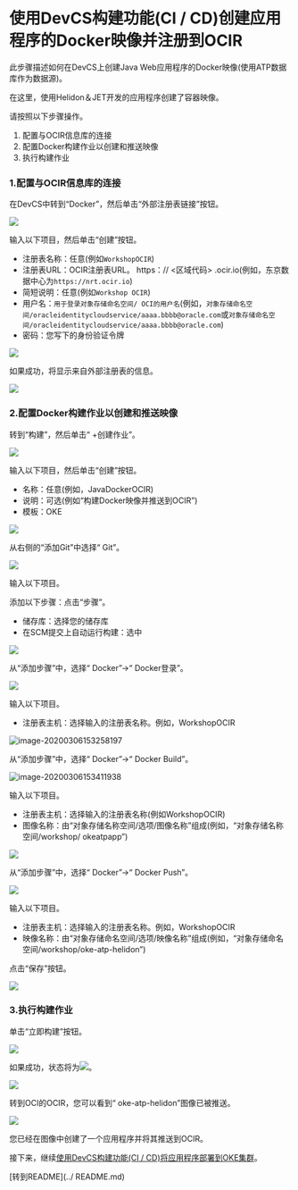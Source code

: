 使用DevCS构建功能(CI / CD)创建应用程序的Docker映像并注册到OCIR
=======
此步骤描述如何在DevCS上创建Java Web应用程序的Docker映像(使用ATP数据库作为数据源)。

在这里，使用Helidon＆JET开发的应用程序创建了容器映像。

请按照以下步骤操作。

1. 配置与OCIR信息库的连接
2. 配置Docker构建作业以创建和推送映像
3. 执行构建作业

### 1.配置与OCIR信息库的连接

在DevCS中转到“Docker”，然后单击“外部注册表链接”按钮。

![](images/1500.jpg)

输入以下项目，然后单击“创建”按钮。

+ 注册表名称：任意(例如`WorkshopOCIR`)
+ 注册表URL：OCIR注册表URL。 https：// <区域代码> .ocir.io(例如，东京数据中心为`https://nrt.ocir.io`)
+ 简短说明：任意(例如`Workshop OCIR`)
+ 用户名：`用于登录对象存储命名空间/ OCI的用户名`(例如，`对象存储命名空间/oracleidentitycloudservice/aaaa.bbbb@oracle.com`或`对象存储命名空间/oracleidentitycloudservice/aaaa.bbbb@oracle.com`)
+ 密码：您写下的身份验证令牌

![](images/1510.jpg)

如果成功，将显示来自外部注册表的信息。

![](images/1520.jpg)

### 2.配置Docker构建作业以创建和推送映像

转到“构建”，然后单击“ +创建作业”。

![](images/1530.jpg)

输入以下项目，然后单击“创建”按钮。

+ 名称：任意(例如，JavaDockerOCIR)
+ 说明：可选(例如“构建Docker映像并推送到OCIR”)
+ 模板：OKE

![](images/1540.jpg)

从右侧的“添加Git”中选择“ Git”。

![](images/1550.jpg)

输入以下项目。

添加以下步骤：点击“步骤”。

+ 储存库：选择您的储存库
+ 在SCM提交上自动运行构建：选中

![](images/1560.jpg)

从“添加步骤”中，选择“ Docker”->“ Docker登录”。

![](images/1590.jpg)

输入以下项目。

+ 注册表主机：选择输入的注册表名称。例如，WorkshopOCIR

![image-20200306153258197](images/1610.jpg)

从“添加步骤”中，选择“ Docker”->“ Docker Build”。

![image-20200306153411938](images/1620.jpg)

输入以下项目。

+ 注册表主机：选择输入的注册表名称(例如WorkshopOCIR)
+ 图像名称：由“对象存储名称空间/选项/图像名称”组成(例如，“对象存储名称空间/workshop/ okeatpapp”)

![](images/1630.jpg)

从“添加步骤”中，选择“ Docker”->“ Docker Push”。

![](images/1632.jpg)

输入以下项目。

+ 注册表主机：选择输入的注册表名称。例如，WorkshopOCIR
+ 映像名称：由“对象存储命名空间/选项/映像名称”组成(例如，“对象存储命名空间/workshop/oke-atp-helidon”)

点击“保存”按钮。

![](images/1640.jpg)

### 3.执行构建作业

单击“立即构建”按钮。

![](images/1650.jpg)

如果成功，状态将为![](images/status_success.jpg)。

![](images/1660.jpg)

转到OCI的OCIR，您可以看到“ oke-atp-helidon”图像已被推送。

![](images/1690.jpg)

您已经在图像中创建了一个应用程序并将其推送到OCIR。

接下来，继续[使用DevCS构建功能(CI / CD)将应用程序部署到OKE集群](WorkshopGuide900DeployToOKECluster.md)。

[转到README](../ README.md)